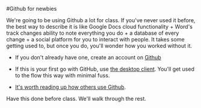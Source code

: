 #Github for newbies

We're going to be using Github a lot for class. If you've never used it before, the best way to describe it is like Google Docs cloud functionality + Word's track changes ability to note everything you do + a database of every change + a social platform for you to interact with people. It takes some getting used to, but once you do, you'll wonder how you worked without it. 

* If you don't already have one, create an account on [Github](https://github.com/)

* If this is your first go with GitHub, use [the desktop client](https://desktop.github.com/). You'll get used to the flow this way with minimal fuss.

* [It's worth reading up how others use Github](http://knightlab.northwestern.edu/2013/06/13/getting-github-why-journalists-should-know-and-use-the-social-coding-site/).

Have this done before class. We'll walk through the rest.